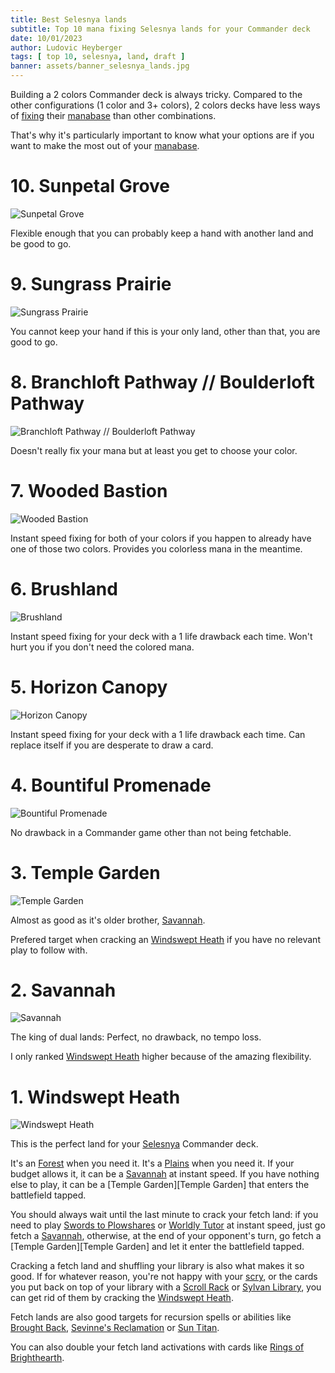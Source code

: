 ```yaml
---
title: Best Selesnya lands
subtitle: Top 10 mana fixing Selesnya lands for your Commander deck
date: 10/01/2023
author: Ludovic Heyberger
tags: [ top 10, selesnya, land, draft ]
banner: assets/banner_selesnya_lands.jpg
---
```


Building a 2 colors Commander deck is always tricky. Compared to the other configurations (1 color and 3+ colors), 2 colors decks have less ways of [fixing][Mana Fixing] their [manabase][Manabase] than other combinations.

That's why it's particularly important to know what your options are if you want to make the most out of your [manabase][Manabase].


# 10. Sunpetal Grove

![Sunpetal Grove](assets/sunpetal_grove.jpg)

Flexible enough that you can probably keep a hand with another land and be good to go.


# 9. Sungrass Prairie

![Sungrass Prairie](assets/sungrass_prairie.jpg)

You cannot keep your hand if this is your only land, other than that, you are good to go.


# 8. Branchloft Pathway // Boulderloft Pathway

![Branchloft Pathway // Boulderloft Pathway](assets/branchloft_pathway_boulderloft_pathway.jpg)

Doesn't really fix your mana but at least you get to choose your color.


# 7. Wooded Bastion

![Wooded Bastion](assets/wooded_bastion.jpg)

Instant speed fixing for both of your colors if you happen to already have one of those two colors. Provides you colorless mana in the meantime.


# 6. Brushland

![Brushland](assets/brushland.jpg)

Instant speed fixing for your deck with a 1 life drawback each time. Won't hurt you if you don't need the colored mana.


# 5. Horizon Canopy

![Horizon Canopy](assets/horizon_canopy.jpg)

Instant speed fixing for your deck with a 1 life drawback each time. Can replace itself if you are desperate to draw a card.


# 4. Bountiful Promenade

![Bountiful Promenade](assets/bountiful_promenade.jpg)

No drawback in a Commander game other than not being fetchable.


# 3. Temple Garden

![Temple Garden](assets/temple_garden.jpg)

Almost as good as it's older brother, [Savannah][Savannah].

Prefered target when cracking an [Windswept Heath][Windswept Heath] if you have no relevant play to follow with.


# 2. Savannah

![Savannah](assets/savannah.jpg)

The king of dual lands: Perfect, no drawback, no tempo loss.

I only ranked [Windswept Heath][Windswept Heath] higher because of the amazing flexibility.


# 1. Windswept Heath

![Windswept Heath](assets/windswept_heath.jpg)

This is the perfect land for your [Selesnya][Selesnya] Commander deck.

It's an [Forest][Forest] when you need it.
It's a [Plains][Plains] when you need it.
If your budget allows it, it can be a [Savannah][Savannah] at instant speed.
If you have nothing else to play, it can be a [Temple Garden][Temple Garden] that enters the battlefield tapped.


You should always wait until the last minute to crack your fetch land: if you need to play [Swords to Plowshares][Swords to Plowshares] or [Worldly Tutor][Worldly Tutor] at instant speed, just go fetch a [Savannah][Savannah], otherwise, at the end of your opponent's turn, go fetch a [Temple Garden][Temple Garden] and let it enter the battlefield tapped.

Cracking a fetch land and shuffling your library is also what makes it so good. If for whatever reason, you're not happy with your [scry][Scry], or the cards you put back on top of your library with a [Scroll Rack][Scroll Rack] or [Sylvan Library][Sylvan Library], you can get rid of them by cracking the [Windswept Heath][Windswept Heath].

Fetch lands are also good targets for recursion spells or abilities like [Brought Back][Brought Back], [Sevinne's Reclamation][Sevinne's Reclamation] or [Sun Titan][Sun Titan].

You can also double your fetch land activations with cards like [Rings of Brighthearth][Rings of Brighthearth].


[Brought Back]:https://scryfall.com/search?q=!brought-back
[Forest]:https://scryfall.com/search?q=!forest
[Mana Fixing]:https://mtg.fandom.com/wiki/Mana_fixing
[Manabase]:https://mtg.fandom.com/wiki/Mana_base
[Plains]:https://scryfall.com/search?q=!plains
[Rings of Brighthearth]:https://scryfall.com/search?q=!rings-of-brighthearth
[Savannah]:https://scryfall.com/search?q=!savannah
[Scroll Rack]:https://scryfall.com/search?q=!scroll-rack
[Scry]:https://mtg.fandom.com/wiki/Scry
[Selesnya]:https://mtg.fandom.com/wiki/Selesnya
[Sevinne's Reclamation]:https://scryfall.com/search?q=!sevinnes-reclamation
[Sun Titan]:https://scryfall.com/search?q=!sun-titan
[Swords to Plowshares]:https://scryfall.com/search?q=!swords-to-plowshares
[Sylvan Library]:https://scryfall.com/search?q=!sylvan_library
[Windswept Heath]:https://scryfall.com/search?q=!windswept_heath
[Worldly Tutor]:https://scryfall.com/search?q=!worldly_tutor
